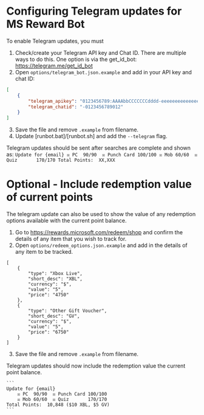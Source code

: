 # Configuring Telegram updates for MS Reward Bot

To enable Telegram updates, you must 

1. Check/create your Telegram API key and Chat ID. There are multiple ways to do this. One option is via the get_id_bot: https://telegram.me/get_id_bot
2. Open `options/telegram_bot.json.example` and add in your API key and chat ID:
```json
[
	{
		"telegram_apikey": "0123456789:AAAAbbCCCCCCCdddd-eeeeeeeeeeeeeeeee",
		"telegram_chatid": "-0123456789012"
    }	
]
```
3. Save the file and remove `.example` from filename.
4. Update [runbot.bat]/[runbot.sh] and add the `--telegram` flag.

Telegram updates should be sent after searches are complete and shown as:
	```
	Update for {email}
		☒ PC  90/90  ☒ Punch Card 100/100
		☒ Mob 60/60  ☒ Quiz       170/170
	Total Points:  XX,XXX
	```


# Optional - Include redemption value of current points

The telegram update can also be used to show the value of any redemption options available with the current point balance.

1. Go to https://rewards.microsoft.com/redeem/shop and confirm the details of any item that you wish to track for.
2. Open `options/redeem_options.json.example` and add in the details of any item to be tracked.
```
[
	{
		"type": "Xbox Live",
		"short_desc": "XBL",
		"currency": "$",
		"value": "5",
		"price": "4750"
    },	
	{
		"type": "Other Gift Voucher",
		"short_desc": "GV",
		"currency": "$",
		"value": "5",
		"price": "6750"
    }		
]
```
3. Save the file and remove `.example` from filename.


Telegram updates should now include the redemption value the current point balance.

	```
	Update for {email}
		☒ PC  90/90  ☒ Punch Card 100/100
		☒ Mob 60/60  ☒ Quiz       170/170
	Total Points:  10,848 ($10 XBL, $5 GV)
	```

